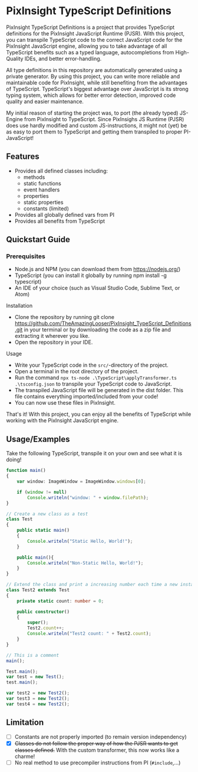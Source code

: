 # PixInsight TypeScript Definitions
PixInsight TypeScript Definitions is a project that provides TypeScript definitions for the PixInsight JavaScript Runtime (PJSR). With this project, you can transpile TypeScript code to the correct JavaScript code for the PixInsight JavaScript engine, allowing you to take advantage of all TypeScript benefits such as a typed language, autocompletions from High-Quality IDEs, and better error-handling.

All type definitions in this repository are automatically generated using a private generator. By using this project, you can write more reliable and maintainable code for PixInsight, while still benefiting from the advantages of TypeScript. TypeScript's biggest advantage over JavaScript is its strong typing system, which allows for better error detection, improved code quality and easier maintenance.

My initial reason of starting the project was, to port (the already typed) JS-Engine from PixInsight to TypeScript.
Since PixInsighs JS Runtime (PJSR) does use hardly modified and custom JS-instructions, it might not (yet) be as easy to port them to TypeScript and getting them transpiled to proper PI-JavaScript!

## Features

- Provides all defined classes including:
    - methods
    - static functions
    - event handlers
    - properties
    - static properties
    - constants (limited)
- Provides all globally defined vars from PI
- Provides all benefits from TypeScript

## Quickstart Guide
### Prerequisites

- Node.js and NPM (you can download them from https://nodejs.org/)
- TypeScript (you can install it globally by running npm install -g typescript)
- An IDE of your choice (such as Visual Studio Code, Sublime Text, or Atom)

Installation
- Clone the repository by running git clone https://github.com/TheAmazingLooser/PixInsight_TypeScript_Definitions.git in your terminal or by downloading the code as a zip file and extracting it wherever you like.
- Open the repository in your IDE.

Usage

- Write your TypeScript code in the `src/`-directory of the project.
- Open a terminal in the root directory of the project.
- Run the command `npx ts-node .\TypeScript\applyTransformer.ts .\tsconfig.json` to transpile your TypeScript code to JavaScript.
- The transpiled JavaScript file will be generated in the dist folder. This file contains everything imported/included from your code!
- You can now use these files in PixInsight.

That's it! With this project, you can enjoy all the benefits of TypeScript while working with the PixInsight JavaScript engine.
## Usage/Examples

Take the following TypeScript, transpile it on your own and see what it is doing!

```typescript
function main()
{
    var window: ImageWindow = ImageWindow.windows[0];

    if (window != null)
        Console.writeln("window: " + window.filePath);
}

// Create a new class as a test
class Test
{
    public static main()
    {
        Console.writeln("Static Hello, World!");
    }

    public main(){
        Console.writeln("Non-Static Hello, World!");
    }
}

// Extend the class and print a increasing number each time a new instance is created
class Test2 extends Test
{
    private static count: number = 0;

    public constructor()
    {
        super();
        Test2.count++;
        Console.writeln("Test2 count: " + Test2.count);
    }
}

// This is a comment
main();

Test.main();
var test = new Test();
test.main();

var test2 = new Test2();
var test3 = new Test2();
var test4 = new Test2();
```

## Limitation
- [ ] Constants are not properly imported (to remain version independency)
- [x] ~~Classes do not follow the proper way of how the PJSR wants to get classes defined.~~ With the custom transformer, this now works like a charme!
- [ ] No real method to use precompiler instructions from PI (`#include`,...)
